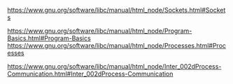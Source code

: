 
 https://www.gnu.org/software/libc/manual/html_node/Sockets.html#Sockets

 https://www.gnu.org/software/libc/manual/html_node/Program-Basics.html#Program-Basics
 https://www.gnu.org/software/libc/manual/html_node/Processes.html#Processes

 https://www.gnu.org/software/libc/manual/html_node/Inter_002dProcess-Communication.html#Inter_002dProcess-Communication

